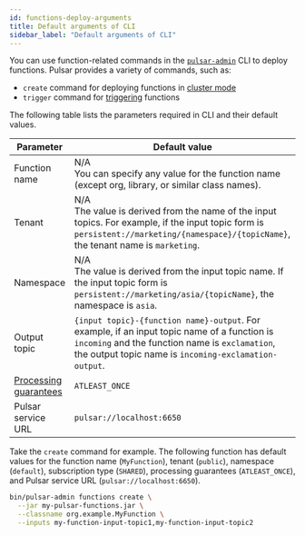 ```yaml
---
id: functions-deploy-arguments
title: Default arguments of CLI
sidebar_label: "Default arguments of CLI"
---
```


You can use function-related commands in the [`pulsar-admin`](pathname:///reference/#/@pulsar:version_origin@/pulsar-admin/) CLI to deploy functions. Pulsar provides a variety of commands, such as: 
* `create` command for deploying functions in [cluster mode](functions-deploy-cluster.md)
* `trigger` command for [triggering](functions-deploy-trigger.md) functions

The following table lists the parameters required in CLI and their default values.

| Parameter | Default value| 
|----------|----------------| 
| Function name | N/A <br />You can specify any value for the function name (except org, library, or similar class names). 
Tenant | N/A <br />The value is derived from the name of the input topics. For example, if the input topic form is `persistent://marketing/{namespace}/{topicName}`, the tenant name is `marketing`.| 
| Namespace | N/A <br />The value is derived from the input topic name. If the input topic form is `persistent://marketing/asia/{topicName}`, the namespace is `asia`.| 
| Output topic | `{input topic}-{function name}-output`. For example, if an input topic name of a function is `incoming` and the function name is `exclamation`, the output topic name is `incoming-exclamation-output`.| 
| [Processing guarantees](functions-concepts.md#processing-guarantees-and-subscription-types) | `ATLEAST_ONCE` |
| Pulsar service URL | `pulsar://localhost:6650`| 


Take the `create` command for example. The following function has default values for the function name (`MyFunction`), tenant (`public`), namespace (`default`), subscription type (`SHARED`), processing guarantees (`ATLEAST_ONCE`), and Pulsar service URL (`pulsar://localhost:6650`).

```bash
bin/pulsar-admin functions create \
  --jar my-pulsar-functions.jar \
  --classname org.example.MyFunction \
  --inputs my-function-input-topic1,my-function-input-topic2
```


